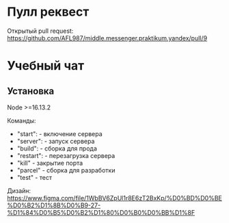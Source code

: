 # Пулл реквест
Открытый pull request: https://github.com/AFL987/middle.messenger.praktikum.yandex/pull/9

# Учебный чат

## Установка

Node >=16.13.2

Команды:
 - "start": - включение сервера 
 - "server": - запуск сервера
 - "build": - сборка для прода
 - "restart": - перезагрузка сервера 
 - "kill" - закрытие порта
 - "parcel" - сборка для разработки
 - "test" - тест


Дизайн: https://www.figma.com/file/1WbBV6ZpUl1r8E6zT2BxKp/%D0%BD%D0%BE%D0%B2%D1%8B%D0%B9-27-%D1%84%D0%B5%D0%B2%D1%80%D0%B0%D0%BB%D1%8F

